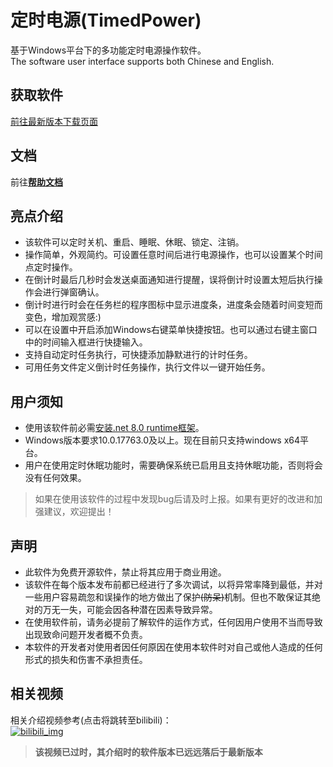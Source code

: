 # 定时电源(TimedPower)

基于Windows平台下的多功能定时电源操作软件。\
The software user interface supports both Chinese and English.

## 获取软件

[前往最新版本下载页面](https://github.com/Hgnim/TimedPower/releases/latest)

## 文档

前往[**帮助文档**](https://github.com/Hgnim/TimedPower/wiki)

## 亮点介绍

- 该软件可以定时关机、重启、睡眠、休眠、锁定、注销。
- 操作简单，外观简约。可设置任意时间后进行电源操作，也可以设置某个时间点定时操作。
- 在倒计时最后几秒时会发送桌面通知进行提醒，误将倒计时设置太短后执行操作会进行弹窗确认。
- 倒计时进行时会在任务栏的程序图标中显示进度条，进度条会随着时间变短而变色，增加观赏感:)
- 可以在设置中开启添加Windows右键菜单快捷按钮。也可以通过右键主窗口中的时间输入框进行快捷输入。
- 支持自动定时任务执行，可快捷添加静默进行的计时任务。
- 可用任务文件定义倒计时任务操作，执行文件以一键开始任务。

## 用户须知

- 使用该软件前必需[安装.net 8.0 runtime框架](https://dotnet.microsoft.com/zh-cn/download/dotnet/thank-you/runtime-8.0.10-windows-x64-installer)。
- Windows版本要求10.0.17763.0及以上。现在目前只支持windows x64平台。
- 用户在使用定时休眠功能时，需要确保系统已启用且支持休眠功能，否则将会没有任何效果。

> 如果在使用该软件的过程中发现bug后请及时上报。如果有更好的改进和加强建议，欢迎提出！

## 声明

- 此软件为免费开源软件，禁止将其应用于商业用途。
- 该软件在每个版本发布前都已经进行了多次调试，以将异常率降到最低，并对一些用户容易疏忽和误操作的地方做出了保护<del>\(防呆\)</del>机制。但也不敢保证其绝对的万无一失，可能会因各种潜在因素导致异常。
- 在使用软件前，请务必提前了解软件的运作方式，任何因用户使用不当而导致出现致命问题开发者概不负责。
- 本软件的开发者对使用者因任何原因在使用本软件时对自己或他人造成的任何形式的损失和伤害不承担责任。

## 相关视频

相关介绍视频参考(点击将跳转至bilibili)：\
[![bilibili_img](https://i1.hdslb.com/bfs/archive/72402bc5815d130cab8256d3a6fc45c95af1d6e8.jpg@308w_174h)](https://www.bilibili.com/video/BV1JptjegEVP)
> **该视频已过时，其介绍时的软件版本已远远落后于最新版本**
